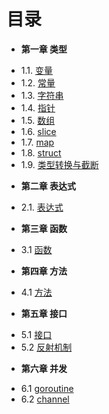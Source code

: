 目录
===
* **第一章 类型**
 - 1.1. [变量](Chapter01/1.1-variable.md)
 - 1.2. [常量](Chapter01/1.2-const.md)
 - 1.3. [字符串](Chapter01/1.3-string.md)
 - 1.4. [指针](Chapter01/1.4-pointer.md)
 - 1.5. [数组](Chapter01/1.5-array.md)
 - 1.6. [slice](Chapter01/1.6-slice.md)
 - 1.7. [map](Chapter01/1.7-map.md)
 - 1.8. [struct](Chapter01/1.8-struct.md)
 - 1.9. [类型转换与截断](Chapter01/1.9-convert.md)
* **第二章 表达式**
 - 2.1. [表达式](Chapter02/2.1-statement.md)
* **第三章 函数**
 - 3.1 [函数](Chapter03/3.1-function.md)
* **第四章 方法**
 - 4.1 [方法](Chapter04/4.1-method.md)
* **第五章 接口**
 - 5.1 [接口](Chapter05/5.1-interface.md)
 - 5.2 [反射机制](Chapter05/5.2-reflect.md)
* **第六章 并发**
 - 6.1 [goroutine](Chapter06/6.1-goroutine.md)
 - 6.2 [channel](Chapter06/6.2-channel.md)
